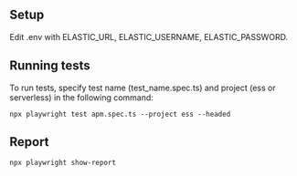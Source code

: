 ## Setup 
Edit .env with ELASTIC_URL, ELASTIC_USERNAME, ELASTIC_PASSWORD.

## Running tests
To run tests, specify test name (test_name.spec.ts) and project (ess or serverless) in the following command:

```
npx playwright test apm.spec.ts --project ess --headed
```

## Report

```
npx playwright show-report
```